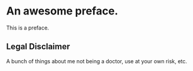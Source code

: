 # An awesome preface.

This is a preface.

## Legal Disclaimer

A bunch of things about me not being a doctor, use at your own risk, etc.

